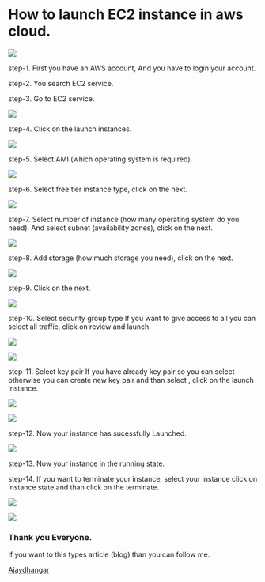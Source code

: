 # How to launch EC2 instance in aws cloud.

![](https://cdn.hashnode.com/res/hashnode/image/upload/v1671949299099/6Rk3yFPSC.png)

step-1. First you have an AWS account, And you have to login your account.

step-2. You search EC2 service.

step-3. Go to EC2 service.

![](https://cdn.hashnode.com/res/hashnode/image/upload/v1671949300907/IF4oGRurc.png)

step-4. Click on the launch instances.

![](https://cdn.hashnode.com/res/hashnode/image/upload/v1671949302899/PaHMabarA.png)

step-5. Select AMI (which operating system is required).

![](https://cdn.hashnode.com/res/hashnode/image/upload/v1671949305211/hD2mmo8cG.png)

step-6. Select free tier instance type, click on the next.

![](https://cdn.hashnode.com/res/hashnode/image/upload/v1671949306897/TwgS1nO4Y.png)

step-7. Select number of instance (how many operating system do you need). And select subnet (availability zones), click on the next.

![](https://cdn.hashnode.com/res/hashnode/image/upload/v1671949308709/Ta5uXMWDh.png)

step-8. Add storage (how much storage you need), click on the next.

![](https://cdn.hashnode.com/res/hashnode/image/upload/v1671949310563/wNjGQZRtJ.png)

step-9. Click on the next.

![](https://cdn.hashnode.com/res/hashnode/image/upload/v1671949313217/3hrIZVtVJ.png)

step-10. Select security group type If you want to give access to all you can select all traffic, click on review and launch.

![](https://cdn.hashnode.com/res/hashnode/image/upload/v1671949315094/SIE71c1st.png)

![](https://cdn.hashnode.com/res/hashnode/image/upload/v1671949316947/CEfjOJTBI.png)

step-11. Select key pair If you have already key pair so you can select otherwise you can create new key pair and than select , click on the launch instance.

![](https://cdn.hashnode.com/res/hashnode/image/upload/v1671949318838/MWap4cu9j.png)

![](https://cdn.hashnode.com/res/hashnode/image/upload/v1671949320973/vwmLYE_nP.png)

step-12. Now your instance has sucessfully Launched.

![](https://cdn.hashnode.com/res/hashnode/image/upload/v1671949323252/oPyJNtSUn.png)

step-13. Now your instance in the running state.

step-14. If you want to terminate your instance, select your instance click on instance state and than click on the terminate.

![](https://cdn.hashnode.com/res/hashnode/image/upload/v1671949325795/KYQy_lYnl.png)

![](https://cdn.hashnode.com/res/hashnode/image/upload/v1671949328385/Zmezyqsfm.png)

### Thank you Everyone.

If you want to this types article (blog) than you can follow me.

[Ajaydhangar](https://medium.com/u/51e2e016e988)